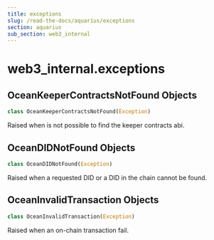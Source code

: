 ```yaml
---
title: exceptions
slug: /read-the-docs/aquarius/exceptions
section: aquarius
sub_section: web3_internal
---
```

<a name="web3_internal.exceptions"></a>
# web3\_internal.exceptions

<a name="web3_internal.exceptions.OceanKeeperContractsNotFound"></a>
## OceanKeeperContractsNotFound Objects

```python
class OceanKeeperContractsNotFound(Exception)
```

Raised when is not possible to find the keeper contracts abi.

<a name="web3_internal.exceptions.OceanDIDNotFound"></a>
## OceanDIDNotFound Objects

```python
class OceanDIDNotFound(Exception)
```

Raised when a requested DID or a DID in the chain cannot be found.

<a name="web3_internal.exceptions.OceanInvalidTransaction"></a>
## OceanInvalidTransaction Objects

```python
class OceanInvalidTransaction(Exception)
```

Raised when an on-chain transaction fail.

